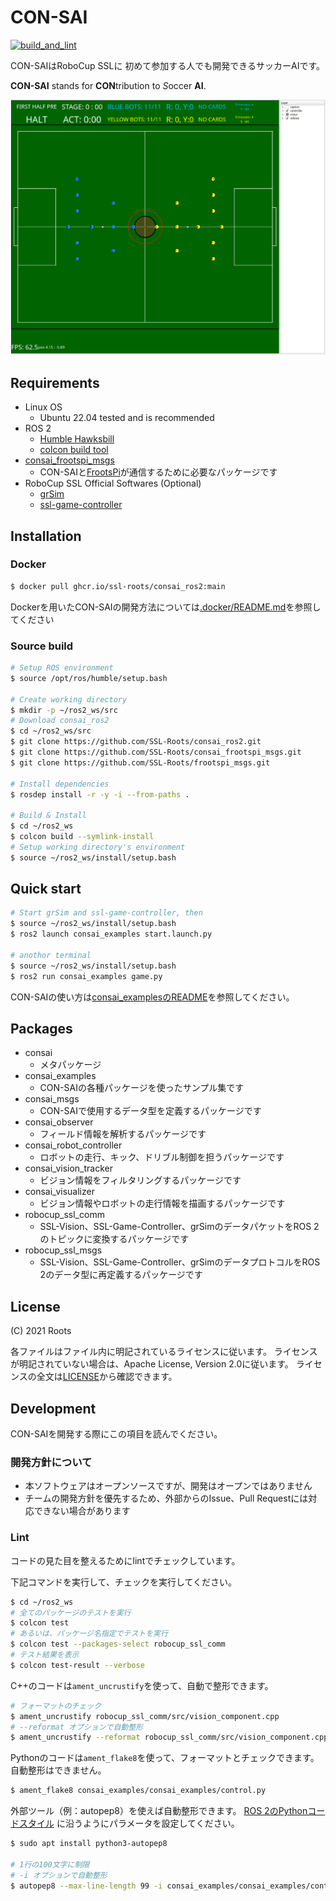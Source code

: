 # CON-SAI 

[![build_and_lint](https://github.com/SSL-Roots/consai_ros2/actions/workflows/build_lint.yaml/badge.svg?branch=main)](https://github.com/SSL-Roots/consai_ros2/actions/workflows/build_lint.yaml)

CON-SAIはRoboCup SSLに 初めて参加する人でも開発できるサッカーAIです。

**CON-SAI** stands for **CON**tribution to *S*occer **AI**.

![](./resources/consai_visualizer.png)

## Requirements

- Linux OS
    - Ubuntu 22.04 tested and is recommended
- ROS 2
    - [Humble Hawksbill](https://docs.ros.org/en/humble/Installation.html)
    - [colcon build tool](https://docs.ros.org/en/humble/Tutorials/Colcon-Tutorial.html)
- [consai_frootspi_msgs](https://github.com/SSL-Roots/consai_frootspi_msgs)
    - CON-SAIと[FrootsPi](https://github.com/SSL-Roots/FrootsPi)が通信するために必要なパッケージです
- RoboCup SSL Official Softwares (Optional)
    - [grSim](https://github.com/RoboCup-SSL/grSim)
    - [ssl-game-controller](https://github.com/RoboCup-SSL/ssl-game-controller)


## Installation

### Docker

```sh
$ docker pull ghcr.io/ssl-roots/consai_ros2:main
```

Dockerを用いたCON-SAIの開発方法については[.docker/README.md](.docker/README.md)を参照してください

### Source build

```sh
# Setup ROS environment
$ source /opt/ros/humble/setup.bash

# Create working directory
$ mkdir -p ~/ros2_ws/src
# Download consai_ros2
$ cd ~/ros2_ws/src
$ git clone https://github.com/SSL-Roots/consai_ros2.git
$ git clone https://github.com/SSL-Roots/consai_frootspi_msgs.git
$ git clone https://github.com/SSL-Roots/frootspi_msgs.git

# Install dependencies
$ rosdep install -r -y -i --from-paths .

# Build & Install
$ cd ~/ros2_ws
$ colcon build --symlink-install
# Setup working directory's environment
$ source ~/ros2_ws/install/setup.bash
```

## Quick start

```sh
# Start grSim and ssl-game-controller, then
$ source ~/ros2_ws/install/setup.bash
$ ros2 launch consai_examples start.launch.py

# anothor terminal
$ source ~/ros2_ws/install/setup.bash
$ ros2 run consai_examples game.py
```

CON-SAIの使い方は[consai_examplesのREADME](./consai_examples/README.md)を参照してください。

## Packages

- consai
    - メタパッケージ
- consai_examples
    - CON-SAIの各種パッケージを使ったサンプル集です
- consai_msgs
    - CON-SAIで使用するデータ型を定義するパッケージです
- consai_observer
    - フィールド情報を解析するパッケージです
- consai_robot_controller
    - ロボットの走行、キック、ドリブル制御を担うパッケージです
- consai_vision_tracker
    - ビジョン情報をフィルタリングするパッケージです
- consai_visualizer
    - ビジョン情報やロボットの走行情報を描画するパッケージです
- robocup_ssl_comm
    - SSL-Vision、SSL-Game-Controller、grSimのデータパケットをROS 2のトピックに変換するパッケージです
- robocup_ssl_msgs
    - SSL-Vision、SSL-Game-Controller、grSimのデータプロトコルをROS 2のデータ型に再定義するパッケージです

## License

(C) 2021 Roots

各ファイルはファイル内に明記されているライセンスに従います。
ライセンスが明記されていない場合は、Apache License, Version 2.0に従います。
ライセンスの全文は[LICENSE](./LICENSE)から確認できます。

## Development

CON-SAIを開発する際にこの項目を読んでください。

### 開発方針について

- 本ソフトウェアはオープンソースですが、開発はオープンではありません
- チームの開発方針を優先するため、外部からのIssue、Pull Requestには対応できない場合があります

### Lint

コードの見た目を整えるためにlintでチェックしています。

下記コマンドを実行して、チェックを実行してください。

```sh
$ cd ~/ros2_ws
# 全てのパッケージのテストを実行
$ colcon test
# あるいは、パッケージ名指定でテストを実行
$ colcon test --packages-select robocup_ssl_comm 
# テスト結果を表示
$ colcon test-result --verbose
```

C++のコードは`ament_uncrustify`を使って、自動で整形できます。

```sh
# フォーマットのチェック
$ ament_uncrustify robocup_ssl_comm/src/vision_component.cpp
# --reformat オプションで自動整形
$ ament_uncrustify --reformat robocup_ssl_comm/src/vision_component.cpp
```

Pythonのコードは`ament_flake8`を使って、フォーマットとチェックできます。
自動整形はできません。

```sh
$ ament_flake8 consai_examples/consai_examples/control.py
```

外部ツール（例：autopep8）を使えば自動整形できます。
[ROS 2のPythonコードスタイル](https://docs.ros.org/en/humble/Contributing/Code-Style-Language-Versions.html#python)
に沿うようにパラメータを設定してください。

```sh
$ sudo apt install python3-autopep8

# 1行の100文字に制限
# -i オプションで自動整形
$ autopep8 --max-line-length 99 -i consai_examples/consai_examples/control.py
```
